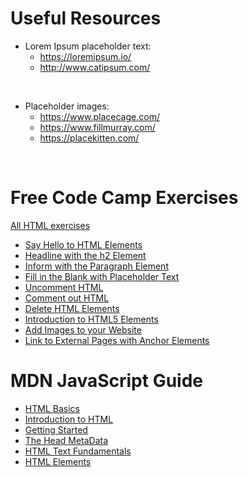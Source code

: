 # Useful Resources

* Lorem Ipsum placeholder text:
    * https://loremipsum.io/
    * http://www.catipsum.com/

<br/>

* Placeholder images:
    * https://www.placecage.com/
	* https://www.fillmurray.com/
    * https://placekitten.com/

<br/>

# Free Code Camp Exercises
[All HTML exercises](https://www.freecodecamp.org/learn/responsive-web-design#basic-html-and-html5)

* [Say Hello to HTML Elements](https://www.freecodecamp.org/learn/responsive-web-design/basic-html-and-html5/say-hello-to-html-elements)
* [Headline with the h2 Element](https://www.freecodecamp.org/learn/responsive-web-design/basic-html-and-html5/headline-with-the-h2-element)
* [Inform with the Paragraph Element](https://www.freecodecamp.org/learn/responsive-web-design/basic-html-and-html5/inform-with-the-paragraph-element)
* [Fill in the Blank with Placeholder Text](https://www.freecodecamp.org/learn/responsive-web-design/basic-html-and-html5/fill-in-the-blank-with-placeholder-text)
* [Uncomment HTML](https://www.freecodecamp.org/learn/responsive-web-design/basic-html-and-html5/uncomment-html)
* [Comment out HTML](https://www.freecodecamp.org/learn/responsive-web-design/basic-html-and-html5/comment-out-html)
* [Delete HTML Elements](https://www.freecodecamp.org/learn/responsive-web-design/basic-html-and-html5/delete-html-elements)
* [Introduction to HTML5 Elements](https://www.freecodecamp.org/learn/responsive-web-design/basic-html-and-html5/introduction-to-html5-elements)
* [Add Images to your Website](https://www.freecodecamp.org/learn/responsive-web-design/basic-html-and-html5/add-images-to-your-website)
* [Link to External Pages with Anchor Elements](https://www.freecodecamp.org/learn/responsive-web-design/basic-html-and-html5/link-to-external-pages-with-anchor-elements)

# MDN JavaScript Guide
* [HTML Basics](https://developer.mozilla.org/en-US/docs/Learn/Getting_started_with_the_web/HTML_basics)
* [Introduction to HTML](https://developer.mozilla.org/en-US/docs/Learn/HTML/Introduction_to_HTML)
* [Getting Started](https://developer.mozilla.org/en-US/docs/Learn/HTML/Introduction_to_HTML/Getting_started)
* [The Head MetaData](https://developer.mozilla.org/en-US/docs/Learn/HTML/Introduction_to_HTML/The_head_metadata_in_HTML)
* [HTML Text Fundamentals](https://developer.mozilla.org/en-US/docs/Learn/HTML/Introduction_to_HTML/HTML_text_fundamentals)
* [HTML Elements](https://developer.mozilla.org/en-US/docs/Web/HTML/Element)